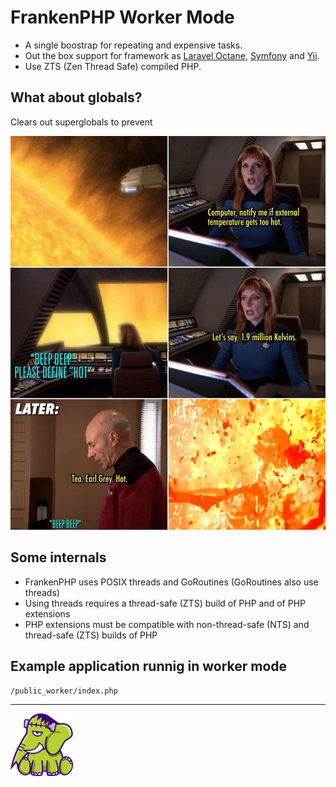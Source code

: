 # FrankenPHP Worker Mode

* A single boostrap for repeating and expensive tasks.
* Out the box support for framework as [Laravel Octane](https://laravel.com/docs/12.x/octane), [Symfony](https://symfony.com/) and [Yii](https://www.yiiframework.com/).
* Use ZTS (Zen Thread Safe) compiled PHP.

## What about globals?

Clears out superglobals to prevent 

<img src="../images/globals.jpg" width="600" alt="Globals are evil">

## Some internals

* FrankenPHP uses POSIX threads and GoRoutines (GoRoutines also use threads)
* Using threads requires a thread-safe (ZTS) build of PHP and of PHP extensions
* PHP extensions must be compatible with non-thread-safe (NTS) and thread-safe
(ZTS) builds of PHP

## Example application runnig in worker mode

```
/public_worker/index.php
```

---
<img src="../images/elephant_footer.svg" alt="FrankenPHP" width="100" height="100" />
